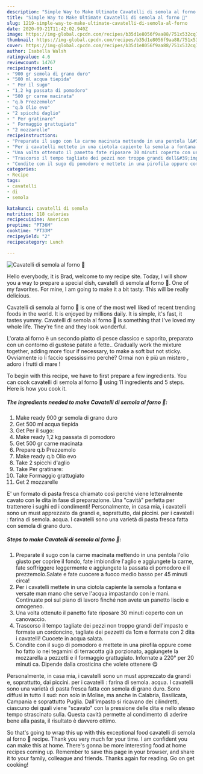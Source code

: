 ```yaml
---
description: "Simple Way to Make Ultimate Cavatelli di semola al forno 🥧"
title: "Simple Way to Make Ultimate Cavatelli di semola al forno 🥧"
slug: 1219-simple-way-to-make-ultimate-cavatelli-di-semola-al-forno
date: 2020-09-21T11:42:02.940Z
image: https://img-global.cpcdn.com/recipes/b35d1e8056f9aa88/751x532cq70/cavatelli-di-semola-al-forno-🥧-recipe-main-photo.jpg
thumbnail: https://img-global.cpcdn.com/recipes/b35d1e8056f9aa88/751x532cq70/cavatelli-di-semola-al-forno-🥧-recipe-main-photo.jpg
cover: https://img-global.cpcdn.com/recipes/b35d1e8056f9aa88/751x532cq70/cavatelli-di-semola-al-forno-🥧-recipe-main-photo.jpg
author: Isabella Walsh
ratingvalue: 4.6
reviewcount: 14767
recipeingredient:
- "900 gr semola di grano duro"
- "500 ml acqua tiepida"
- " Per il sugo"
- "1,2 kg passata di pomodoro"
- "500 gr carne macinata"
- "q.b Prezzemolo"
- "q.b Olio evo"
- "2 spicchi daglio"
- " Per gratinare"
- " Formaggio grattugiato"
- "2 mozzarelle"
recipeinstructions:
- "Preparate il sugo con la carne macinata mettendo in una pentola l&#39;olio giusto per coprire il fondo, fate imbiondire l&#39;aglio e aggiungete la carne, fate soffriggere leggermente e aggiungete la passata di pomodoro e il prezzemolo.Salate e fate cuocere a fuoco medio basso per 45 minuti circa!"
- "Per i cavatelli mettete in una ciotola capiente la semola a fontana e versate man mano che serve l&#39;acqua impastando con le mani. Continuate poi sul piano di lavoro finché non avete un panetto liscio e omogeneo."
- "Una volta ottenuto il panetto fate riposare 30 minuti coperto con un canovaccio."
- "Trascorso il tempo tagliate dei pezzi non troppo grandi dell&#39;impasto e formate un cordoncino, tagliate dei pezzetti da 1cm e formate con 2 dita i cavatelli! Cuocete in acqua salata."
- "Condite con il sugo di pomodoro e mettete in una pirofila oppure come ho fatto io nei tegamini di terracotta già porzionato, aggiungete la mozzarella a pezzetti e il formaggio grattugiato. Infornate a 220° per 20 minuti ca. Dipende dalla crosticina che volete ottenere 😋"
categories:
- Recipe
tags:
- cavatelli
- di
- semola

katakunci: cavatelli di semola 
nutrition: 118 calories
recipecuisine: American
preptime: "PT36M"
cooktime: "PT33M"
recipeyield: "2"
recipecategory: Lunch

---
```



![Cavatelli di semola al forno 🥧](https://img-global.cpcdn.com/recipes/b35d1e8056f9aa88/751x532cq70/cavatelli-di-semola-al-forno-🥧-recipe-main-photo.jpg)

Hello everybody, it is Brad, welcome to my recipe site. Today, I will show you a way to prepare a special dish, cavatelli di semola al forno 🥧. One of my favorites. For mine, I am going to make it a bit tasty. This will be really delicious.

Cavatelli di semola al forno 🥧 is one of the most well liked of recent trending foods in the world. It is enjoyed by millions daily. It is simple, it's fast, it tastes yummy. Cavatelli di semola al forno 🥧 is something that I've loved my whole life. They're fine and they look wonderful.

L&#39;orata al forno è un secondo piatto di pesce classico e saporito, preparato con un contorno di gustose patate a fette.. Gradually work the mixture together, adding more flour if necessary, to make a soft but not sticky. Ovviamente io li faccio spessissimo perché? Ormai non è più un mistero , adoro i frutti di mare !


To begin with this recipe, we have to first prepare a few ingredients. You can cook cavatelli di semola al forno 🥧 using 11 ingredients and 5 steps. Here is how you cook it.

<!--inarticleads1-->

##### The ingredients needed to make Cavatelli di semola al forno 🥧:

1. Make ready 900 gr semola di grano duro
1. Get 500 ml acqua tiepida
1. Get  Per il sugo:
1. Make ready 1,2 kg passata di pomodoro
1. Get 500 gr carne macinata
1. Prepare q.b Prezzemolo
1. Make ready q.b Olio evo
1. Take 2 spicchi d&#39;aglio
1. Take  Per gratinare:
1. Take  Formaggio grattugiato
1. Get 2 mozzarelle


E&#39; un formato di pasta fresca chiamato così perché viene letteralmente cavato con le dita in fase di preparazione. Una &#34;cavità&#34; perfetta per trattenere i sughi ed i condimenti! Personalmente, in casa mia, i cavatelli sono un must apprezzato da grandi e, soprattutto, dai piccini. per i cavatelli : farina di semola. acqua. I cavatelli sono una varietà di pasta fresca fatta con semola di grano duro. 

<!--inarticleads2-->

##### Steps to make Cavatelli di semola al forno 🥧:

1. Preparate il sugo con la carne macinata mettendo in una pentola l&#39;olio giusto per coprire il fondo, fate imbiondire l&#39;aglio e aggiungete la carne, fate soffriggere leggermente e aggiungete la passata di pomodoro e il prezzemolo.Salate e fate cuocere a fuoco medio basso per 45 minuti circa!
1. Per i cavatelli mettete in una ciotola capiente la semola a fontana e versate man mano che serve l&#39;acqua impastando con le mani. Continuate poi sul piano di lavoro finché non avete un panetto liscio e omogeneo.
1. Una volta ottenuto il panetto fate riposare 30 minuti coperto con un canovaccio.
1. Trascorso il tempo tagliate dei pezzi non troppo grandi dell&#39;impasto e formate un cordoncino, tagliate dei pezzetti da 1cm e formate con 2 dita i cavatelli! Cuocete in acqua salata.
1. Condite con il sugo di pomodoro e mettete in una pirofila oppure come ho fatto io nei tegamini di terracotta già porzionato, aggiungete la mozzarella a pezzetti e il formaggio grattugiato. Infornate a 220° per 20 minuti ca. Dipende dalla crosticina che volete ottenere 😋


Personalmente, in casa mia, i cavatelli sono un must apprezzato da grandi e, soprattutto, dai piccini. per i cavatelli : farina di semola. acqua. I cavatelli sono una varietà di pasta fresca fatta con semola di grano duro. Sono diffusi in tutto il sud: non solo in Molise, ma anche in Calabria, Basilicata, Campania e soprattutto Puglia. Dall&#39;impasto si ricavano dei cilindretti, ciascuno dei quali viene &#34;scavato&#34; con la pressione delle dita e nello stesso tempo strascinato sulla. Questa cavità permette al condimento di aderire bene alla pasta, il risultato è davvero ottimo. 

So that's going to wrap this up with this exceptional food cavatelli di semola al forno 🥧 recipe. Thank you very much for your time. I am confident you can make this at home. There's gonna be more interesting food at home recipes coming up. Remember to save this page in your browser, and share it to your family, colleague and friends. Thanks again for reading. Go on get cooking!

